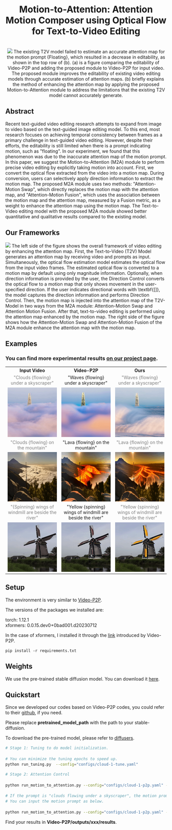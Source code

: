 <div align="center">

<h1>Motion-to-Attention: Attention Motion Composer using Optical Flow for Text-to-Video Editing</h1>


<br>

<image src="results/attention.png"  />
The existing T2V model failed to estimate an accurate attention map for the motion prompt {Floating}, which resulted in a decrease in editability, as shown in the top row of (b). (a) is a figure comparing the editability of Video-P2P and adding the proposed module to Video-P2P for input video. The proposed module improves the editability of existing video editing models through accurate estimation of attention maps. (b) briefly explains the method of enhancing the attention map by applying the proposed Motion-to-Attention module to address the limitations that the existing T2V model cannot accurately generate.

<br>

</div>

## Abstract
Recent text-guided video editing research attempts to expand from image to video based on the text-guided image editing model. To this end, most research focuses on achieving temporal consistency between frames as a primary challenge in text-guided video editing. However, despite their efforts, the editability is still limited when there is a prompt indicating motion, such as "floating". In our experiment, we found that this phenomenon was due to the inaccurate attention map of the motion prompt. In this paper, we suggest the Motion-to-Attention (M2A) module to perform precise video editing by explicitly taking motion into account. First, we convert the optical flow extracted from the video into a motion map. During conversion, users can selectively apply direction information to extract the motion map. The proposed M2A module uses two methods: "Attention-Motion Swap", which directly replaces the motion map with the attention map, and "Attention-Motion Fusion", which uses the association between the motion map and the attention map, measured by a Fusion metric, as a weight to enhance the attention map using the motion map. The Text-to-Video editing model with the proposed M2A module showed better quantitative and qualitative results compared to the existing model.


## Our Frameworks
<image src="results/TCSVT_framework.png"  />
The left side of the figure shows the overall framework of video editing by enhancing the attention map. First, the Text-to-Video (T2V) Model generates an attention map by receiving video and prompts as input. Simultaneously, the optical flow estimation model estimates the optical flow from the input video frames. The estimated optical flow is converted to a motion map by default using only magnitude information. Optionally, when direction information is provided by the user, the Direction Control converts the optical flow to a motion map that only shows movement in the user-specified direction. If the user indicates directional words with \textbf{[]}, the model captures the direction information and performs Direction Control. Then, the motion map is injected into the attention map of the T2V-Model in two ways from the M2A module: Attention-Motion Swap and Attention Motion Fusion. After that, text-to-video editing is performed using the attention map enhanced by the motion map. The right side of the figure shows how the Attention-Motion Swap and Attention-Motion Fusion of the M2A module enhance the attention map with the motion map.


## Examples
### You can find more experimental results [on our project page](https://currycurry915.github.io/Motion-to-Attention/).
<table class="center">
<tr>
  <td align="center" ><b>Input Video</b></td>
  <td align="center" ><b>Video-P2P</b></td>
  <td align="center" ><b>Ours</b></td>
</tr>

 <tr>
  <td align="center" width=25% style="text-align:center;color:gray;">"Clouds {flowing} under a skyscraper"</td>
  <td align="center" width=25% style="text-align:center;">"Waves {flowing} under a skyscraper"</td>
  <td align="center" width=25% style="text-align:center;color:gray;">"Waves {flowing} under a skyscraper"</td>
</tr>

<tr>
  <td align="center" style colspan="1"><img src="results/clouds_waves_input.gif" loop=infinite></td>
  <td align="center" style colspan="1"><img src="results/clouds_waves_ori.gif"></td>
  <td align="center" style colspan="1"><img src="results/clouds_waves_MMI.gif"></td>
</tr>


<tr>
  <td align="center" width=25% style="text-align:center;color:gray;">"Clouds {flowing} on the mountain"</td>
  <td align="center" width=25% style="text-align:center;">"Lava {flowing} on the mountain"</td>
  <td align="center" width=25% style="text-align:center;color:gray;">"Lava {flowing} on the mountain"</td>
</tr>

<tr>
  <td align="center" style colspan="1"><img src="results/clouds_lava_input.gif"></td>
  <td align="center" style colspan="1"><img src="results/clouds_lava_ori.gif"></td>
  <td align="center" style colspan="1"><img src="results/clouds_lava_MMI.gif"></td>       
</tr>

<tr>
  <td align="center" width=25% style="text-align:center;color:gray;">"{Spinning} wings of windmill are beside the river"</td>
  <td align="center" width=25% style="text-align:center;">"Yellow {spinning} wings of windmill are beside the river"</td>
  <td align="center" width=25% style="text-align:center;color:gray;">"Yellow {spinning} wings of windmill are beside the river"</td>
</tr>

<tr>
  <td align="center" style colspan="1"><img src="results/yellow_windmill_input.gif"></td>
  <td align="center" style colspan="1"><img src="results/yellow_windmill_ori.gif"></td>
  <td align="center" style colspan="1"><img src="results/yellow_windmill_MMI.gif"></td>       
</tr>
</table>



## Setup

The environment is very similar to [Video-P2P](https://github.com/ShaoTengLiu/Video-P2P).

The versions of the packages we installed are:

torch: 1.12.1 \
xformers: 0.0.15.dev0+0bad001.d20230712

In the case of xformers, I installed it through the [link](https://github.com/bryandlee/Tune-A-Video/issues/4) introduced by Video-P2P.

```shell
pip install -r requirements.txt
```


## Weights

We use the pre-trained stable diffusion model. You can download it [here](https://huggingface.co/runwayml/stable-diffusion-v1-5). 


## Quickstart

Since we developed our codes based on Video-P2P codes, you could refer to their [github](https://github.com/ShaoTengLiu/Video-P2P), if you need.

Please replace **pretrained_model_path** with the path to your stable-diffusion.

To download the pre-trained model, please refer to [diffusers](https://github.com/huggingface/diffusers).


``` bash
# Stage 1: Tuning to do model initialization.

# You can minimize the tuning epochs to speed up.
python run_tuning.py  --config="configs/cloud-1-tune.yaml"
```

``` bash
# Stage 2: Attention Control

python run_motion_to_attention.py --config="configs/cloud-1-p2p.yaml" --motion_prompt "Please enter motion prompt"

# If the prompt is "clouds flowing under a skyscraper", the motion prompt is "flowing".
# You can input the motion prompt as below.

python run_motion_to_attention.py --config="configs/cloud-1-p2p.yaml" --motion_prompt "flowing"
```

Find your results in **Video-P2P/outputs/xxx/results**.
